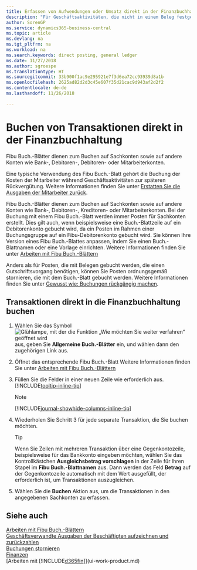 ```yaml
---
title: Erfassen von Aufwendungen oder Umsatz direkt in der Finanzbuchhaltung| Microsoft Docs
description: "Für Geschäftsaktivitäten, die nicht in einem Beleg festgehlaten sind, wie kleinere Aufwendungen oder Zahlungseingänge, können Sie die entsprechenden Transaktionen erstellen, indem Sie die Buch.-Blattzeilen im Fibu Buch.-Blatt buchen."
author: SorenGP
ms.service: dynamics365-business-central
ms.topic: article
ms.devlang: na
ms.tgt_pltfrm: na
ms.workload: na
ms.search.keywords: direct posting, general ledger
ms.date: 11/27/2018
ms.author: sgroespe
ms.translationtype: HT
ms.sourcegitcommit: 33b900f1ac9e295921e7f3d6ea72cc93939d8a1b
ms.openlocfilehash: 2625ad82d2d3c45e607f35d21cac9d943af2d2f2
ms.contentlocale: de-de
ms.lasthandoff: 11/26/2018

---
```

# <a name="post-transactions-directly-to-the-general-ledger"></a>Buchen von Transaktionen direkt in der Finanzbuchhaltung

Fibu Buch.-Blätter dienen zum Buchen auf Sachkonten sowie auf andere Konten wie Bank-, Debitoren-, Debitoren- oder Mitarbeiterkonten.  

Eine typische Verwendung des Fibu Buch.-Blatt gehört die Buchung der Kosten der Mitarbeiter während  Geschäftsaktivitäten zur späteren Rückvergütung. Weitere Informationen finden Sie unter [Erstatten Sie die Ausgaben der Mitarbeiter zurück](finance-how-record-reimburse-employee-expenses.md).

Fibu Buch.-Blätter dienen zum Buchen auf Sachkonten sowie auf andere Konten wie Bank-, Debitoren-, Kreditoren- oder Mitarbeiterkonten. Bei der Buchung mit einem Fibu Buch.-Blatt werden immer Posten für Sachkonten erstellt. Dies gilt auch, wenn beispielsweise eine Buch.-Blattzeile auf ein Debitorenkonto gebucht wird, da ein Posten im Rahmen einer Buchungsgruppe auf ein Fibu-Debitorenkonto gebucht wird. Sie können Ihre Version eines Fibu Buch.-Blattes anpassen, indem Sie einen Buch.-Blattnamen oder eine Vorlage einrichten. Weitere Informationen finden Sie unter [Arbeiten mit Fibu Buch.-Blättern](ui-work-general-journals.md)

Anders als für Posten, die mit Belegen gebucht werden, die einen Gutschriftsvorgang benötigen, können Sie Posten ordnungsgemäß stornieren, die mit dem Buch.-Blatt gebucht werden. Weitere Informationen finden Sie unter [Gewusst wie: Buchungen rückgängig machen](finance-how-reverse-journal-posting.md).

## <a name="to-post-a-transaction-directly-to-a-general-ledger-account"></a>Transaktionen direkt in die Finanzbuchhaltung buchen

1. Wählen Sie das Symbol ![Glühlampe, mit der die Funktion „Wie möchten Sie weiter verfahren“ geöffnet wird](media/ui-search/search_small.png "Wie möchten Sie weiter verfahren?") aus, geben Sie **Allgemeine Buch.-Blätter** ein, und wählen dann den zugehörigen Link aus.
2. Öffnet das entsprechende Fibu Buch.-Blatt Weitere Informationen finden Sie unter [Arbeiten mit Fibu Buch.-Blättern](ui-work-general-journals.md)
3. Füllen Sie die Felder in einer neuen Zeile wie erforderlich aus. [!INCLUDE[tooltip-inline-tip](includes/tooltip-inline-tip_md.md)]    

    > [!NOTE]
    > [!INCLUDE[journal-showhide-columns-inline-tip](includes/journal-showhide-columns-inline-tip.md)]
4. Wiederholen Sie Schritt 3 für jede separate Transaktion, die Sie buchen möchten.

    > [!TIP]  
    > Wenn Sie Zeilen mit mehreren Transaktion über eine Gegenkontozeile, beispielsweise für das Bankkonto eingeben möchten, wählen Sie das Kontrollkästchen **Ausgleichsbetrag vorschlagen** in der Zeile für Ihren Stapel im **Fibu Buch.-Blattnamen** aus. Dann werden das Feld **Betrag** auf der Gegenkontozeile automatisch mit dem Wert ausgefüllt, der erforderlich ist, um Transaktionen auszugleichen.
5. Wählen Sie die **Buchen** Aktion aus, um die Transaktionen in den angegebenen Sachkonten zu erfassen.

## <a name="see-also"></a>Siehe auch

[Arbeiten mit Fibu Buch.-Blättern](ui-work-general-journals.md)  
[Geschäftsverwandte Ausgaben der Beschäftigten aufzeichnen und zurückzahlen](finance-how-record-reimburse-employee-expenses.md)  
[Buchungen stornieren](finance-how-reverse-journal-posting.md)  
[Finanzen](finance.md)  
[Arbeiten mit [!INCLUDE[d365fin](includes/d365fin_md.md)]](ui-work-product.md)  

